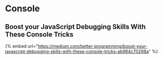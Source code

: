 # Console

## Boost your JavaScript Debugging Skills With These Console Tricks

{% embed url="https://medium.com/better-programming/boost-your-javascript-debugging-skills-with-these-console-tricks-ab984c70298a" %}



